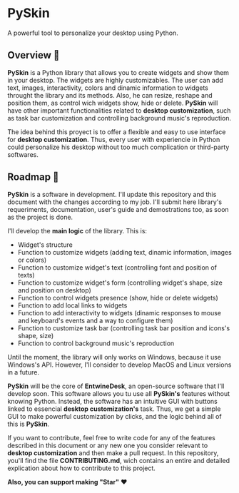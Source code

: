 # PySkin
A powerful tool to personalize your desktop using Python.

## Overview 📃

__PySkin__ is a Python library that allows you to create widgets and show them in your desktop. The widgets are highly customizables. The user can add text, images, interactivity, colors and dinamic information to widgets throught the library and its methods. Also, he can resize, reshape and position them, as control wich widgets show, hide or delete. __PySkin__ will have other important functionalities related to __desktop customization__, such as task bar customization and controlling background music's reproduction.

The idea behind this proyect is to offer a flexible and easy to use interface for __desktop customization__. Thus, every user with experiencie in Python could personalize his desktop without too much complication or third-party softwares. 

## Roadmap 📅

__PySkin__ is a software in development. I'll update this repository and this document with the changes according to my job. I'll submit here library's requeriments, documentation, user's guide and demostrations too, as soon as the project is done. 

I'll develop the __main logic__ of the library. This is:

  - Widget's structure
  - Function to customize widgets (adding text, dinamic information, images or colors)
  - Function to customize widget's text (controlling font and position of texts)
  - Function to customize widget's form (controlling widget's shape, size and position on desktop)
  - Function to control widgets presence (show, hide or delete widgets)
  - Function to add local links to widgets
  - Function to add interactivity to widgets (dinamic responses to mouse and keyboard's events and a way to configure them)
  - Function to customize task bar (controlling task bar position and icons's shape, size)
  - Function to control background music's reproduction

Until the moment, the library will only works on Windows, because it use Windows's API. However, I'll consider to develop MacOS and Linux versions in a future.

__PySkin__ will be the core of __EntwineDesk__, an open-source software that I'll develop soon. This software allows you tu use all __PySkin's__ features without knowing Python. Instead, the software has an intuitive GUI with buttons linked to essencial __desktop customization's__ task. Thus, we get a simple GUI to make powerful customization by clicks, and the logic behind all of this is __PySkin__.

If you want to contribute, feel free to write code for any of the features described in this document or any new one you consider relevant to __desktop customization__ and then make a pull request. In this repository, you'll find the file __CONTRIBUTING.md__, wich contains an entire and detailed explication about how to contribute to this project.

__Also, you can support making "Star"__ ❤️




